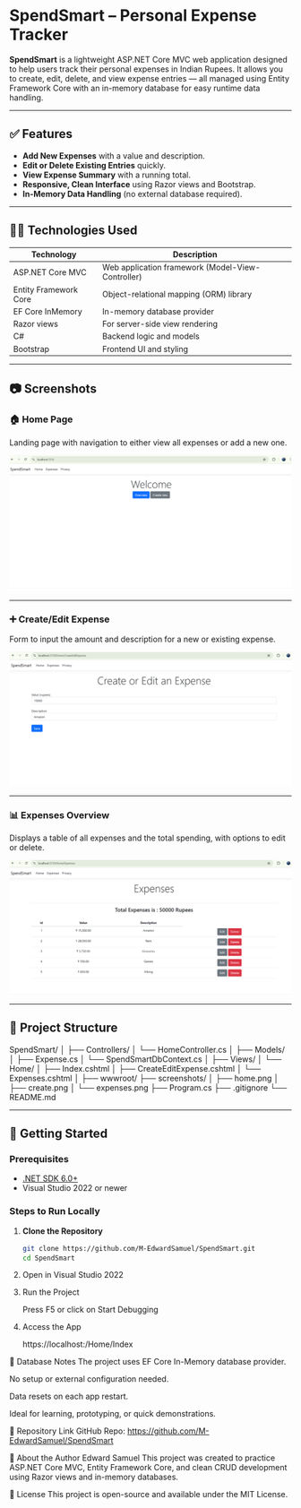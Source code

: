 # SpendSmart – Personal Expense Tracker

**SpendSmart** is a lightweight ASP.NET Core MVC web application designed to help users track their personal expenses in Indian Rupees. It allows you to create, edit, delete, and view expense entries — all managed using Entity Framework Core with an in-memory database for easy runtime data handling.

---

## ✅ Features

- **Add New Expenses** with a value and description.
- **Edit or Delete Existing Entries** quickly.
- **View Expense Summary** with a running total.
- **Responsive, Clean Interface** using Razor views and Bootstrap.
- **In-Memory Data Handling** (no external database required).

---

## 🧑‍💻 Technologies Used

| Technology              | Description                                      |
|-------------------------|--------------------------------------------------|
| ASP.NET Core MVC        | Web application framework (Model-View-Controller)|
| Entity Framework Core   | Object-relational mapping (ORM) library          |
| EF Core InMemory        | In-memory database provider                      |
| Razor views             | For server-side view rendering                   |
| C#                      | Backend logic and models                         |
| Bootstrap               | Frontend UI and styling                          |

---

## 📷 Screenshots

### 🏠 Home Page  
Landing page with navigation to either view all expenses or add a new one.

![Home Page](screenshots/home.png)

---

### ➕ Create/Edit Expense  
Form to input the amount and description for a new or existing expense.

![Create Page](screenshots/create.png)

---

### 📊 Expenses Overview  
Displays a table of all expenses and the total spending, with options to edit or delete.

![Expenses Page](screenshots/expenses.png)

---

## 📂 Project Structure

SpendSmart/
│
├── Controllers/
│ └── HomeController.cs
│
├── Models/
│ ├── Expense.cs
│ └── SpendSmartDbContext.cs
│
├── Views/
│ └── Home/
│ ├── Index.cshtml
│ ├── CreateEditExpense.cshtml
│ └── Expenses.cshtml
│
├── wwwroot/
├── screenshots/
│ ├── home.png
│ ├── create.png
│ └── expenses.png
├── Program.cs
├── .gitignore
└── README.md




---

## 🚀 Getting Started

### Prerequisites
- [.NET SDK 6.0+](https://dotnet.microsoft.com/download)
- Visual Studio 2022 or newer

### Steps to Run Locally

1. **Clone the Repository**
   ```bash
   git clone https://github.com/M-EdwardSamuel/SpendSmart.git
   cd SpendSmart
2. Open in Visual Studio 2022

3. Run the Project

    Press F5 or click on Start Debugging

4. Access the App
   
    https://localhost:<your-port>/Home/Index


   

🧪 Database Notes
The project uses EF Core In-Memory database provider.

No setup or external configuration needed.

Data resets on each app restart.

Ideal for learning, prototyping, or quick demonstrations.




📎 Repository Link
GitHub Repo: https://github.com/M-EdwardSamuel/SpendSmart




🙋 About the Author
Edward Samuel
This project was created to practice ASP.NET Core MVC, Entity Framework Core, and clean CRUD development using Razor views and in-memory databases.




📄 License
This project is open-source and available under the MIT License.

